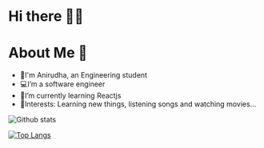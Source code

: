 # Hi there 👋🏻


# About Me 🚨

- 👀I'm Anirudha, an Engineering student
- 💻I’m a software engineer 
- 🌱I’m currently learning Reactjs
- 💫Interests: Learning new things, listening songs and watching movies...

![Github stats](https://github-readme-stats.vercel.app/api?username=anirudhafandade007)

[![Top Langs](https://github-readme-stats.vercel.app/api/top-langs/?username=anirudhaf18)](https://github.com/anuraghazra/github-readme-stats)
